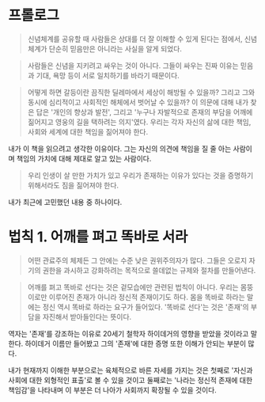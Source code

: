 # 프롤로그

> 신념체계를 공유할 때 사람들은 상대를 더 잘 이해할 수 있게 된다는 점에서, 신념 체계가 단순히 믿음만은 아니라는 사실을 알게 되었다.

> 사람들은 신념을 지키려고 싸우는 것이 아니다. 그들이 싸우는 진짜 이유는 믿음과 기대, 욕망 등이 서로 일치하기를 바라기 때문이다.

> 어떻게 하면 갈등이란 끔직한 딜레마에서 세상이 해방될 수 있을까? 그리고 그와 동시에 심리적이고 사회적인 해체에서 벗어날 수 있을까? 이 의문에 대해 내가 찾은 답은 '개인의 향상과 발전', 그리고 '누구나 자발적으로 존재의 부담을 어깨에 짊어지고 영웅의 길을 택하려는 의지'였다. 우리는 각자 자신의 삶에 대한 책임, 사회와 세계에 대한 책임을 짊어져야 한다.

내가 이 책을 읽으려고 생각한 이유이다. 그는 자신의 의견에 책임을 질 줄 아는 사람이며 책임의 가치에 대해 제대로 알고 있는 사람이다.

> 우리 인생이 살 만한 가치가 있고 우리가 존재하는 이유가 있다는 것을 증명하기 위해서라도 짐을 짊어져야 한다.

내가 최근에 고민했던 내용 중 하나이다.

# 법칙 1. 어깨를 펴고 똑바로 서라

> 어떤 관료주의 체제든 그 안에는 수준 낮은 권위주의자가 많다. 그들은 오로지 자기의 권한을 과시하고 강화하려는 목적으로 쓸데없는 규제와 절차를 만들어낸다.

> 어깨를 펴고 똑바로 선다는 것은 겉모습에만 관련된 법칙이 아니다. 우리는 몸뚱이로만 이루어진 존재가 아니라 정신적 존재이기도 하다. 몸을 똑바로 하라는 말에는 정신 역시 똑바로 하라는 요구가 들어있다. '똑바로 선다'는 것은 '존재'의 부담을 자진해서 받아들인다는 뜻이다.

역자는 '존재'를 강조하는 이유로 20세기 철학자 하이데거의 영향을 받았을 것이라고 말한다. 하이데거 이름만 들어봤고 그의 '존재'에 대한 증명 또한 이해가 안되는 부분이 많다. 

내가 현재까지 이해한 부분으로는 육체적으로 바른 자세를 가지는 것은 첫째로 '자신과 사회에 대한 외형적인 표출'로 볼 수 있을 것이고 둘째로는 '나라는 정신적 존재에 대한 책임감'을 나타내며 이 부분은 더 나아가 사회까지 확장될 수 있을 것이다.
